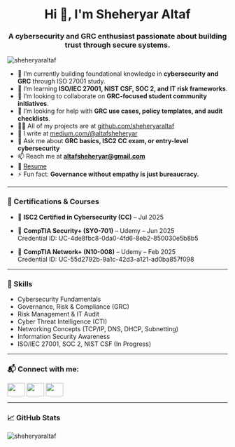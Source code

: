 <h1 align="center">Hi 👋, I'm Sheheryar Altaf</h1>
<h3 align="center">A cybersecurity and GRC enthusiast passionate about building trust through secure systems.</h3>

<p align="left"> 
  <img src="https://komarev.com/ghpvc/?username=sheheryaraltaf&label=Profile%20views&color=0e75b6&style=flat" alt="sheheryaraltaf" /> 
</p>

<p align="left"> 
 
</p>

- 🔭 I’m currently building foundational knowledge in **cybersecurity and GRC** through ISO 27001 study.
- 🌱 I’m learning **ISO/IEC 27001, NIST CSF, SOC 2, and IT risk frameworks**.
- 👯 I’m looking to collaborate on **GRC-focused student community initiatives**.
- 🤝 I’m looking for help with **GRC use cases, policy templates, and audit checklists**.
- 👨‍💻 All of my projects are at [github.com/sheheryaraltaf](https://github.com/sheheryaraltaf)
- 📝 I write at [medium.com/@altafsheheryar](https://medium.com/@altafsheheryar)
- 💬 Ask me about **GRC basics, ISC2 CC exam, or entry-level cybersecurity**
- 📫 Reach me at **altafsheheryar@gmail.com**
- 📄 [Resume](https://docs.google.com/document/d/1E_A5swqJNWkwVd-HpfqEx366gIXMDxjZ/view)
- ⚡ Fun fact: **Governance without empathy is just bureaucracy.**

---

### 🏅 Certifications & Courses

- 📜 **ISC2 Certified in Cybersecurity (CC)** – Jul 2025  
  

- 📜 **CompTIA Security+ (SY0-701)** – Udemy – Jun 2025  
  Credential ID: UC-4de8fbc8-0da0-4fd6-8eb2-850030e5b8b5

- 📜 **CompTIA Network+ (N10-008)** – Udemy – Feb 2025  
  Credential ID: UC-55d2792b-9a1c-42d3-a121-ad0ba857f098

---

### 🧠 Skills

- Cybersecurity Fundamentals  
- Governance, Risk & Compliance (GRC)  
- Risk Management & IT Audit  
- Cyber Threat Intelligence (CTI)  
- Networking Concepts (TCP/IP, DNS, DHCP, Subnetting)  
- Information Security Awareness  
- ISO/IEC 27001, SOC 2, NIST CSF (In Progress)  

---

### 📬 Connect with me:
<p align="left">
<a href="https://linkedin.com/in/sheheryaraltaf" target="blank"><img align="center" src="https://raw.githubusercontent.com/rahuldkjain/github-profile-readme-generator/master/src/images/icons/Social/linked-in-alt.svg" height="30" width="40" /></a>
<a href="https://medium.com/@altafsheheryar" target="blank"><img align="center" src="https://raw.githubusercontent.com/rahuldkjain/github-profile-readme-generator/master/src/images/icons/Social/medium.svg" height="30" width="40" /></a>
<a href="https://www.youtube.com/c/sheheryargrc" target="blank"><img align="center" src="https://raw.githubusercontent.com/rahuldkjain/github-profile-readme-generator/master/src/images/icons/Social/youtube.svg" height="30" width="40" /></a>
</p>

---

### 📈 GitHub Stats
<p><img align="center" src="https://github-readme-streak-stats.herokuapp.com/?user=sheheryaraltaf&" alt="sheheryaraltaf" /></p>
